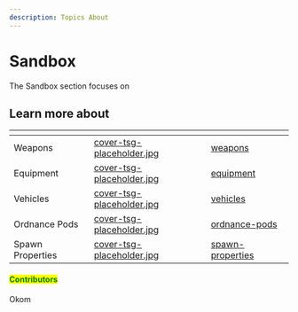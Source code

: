 ```yaml
---
description: Topics About
---
```


# Sandbox

The Sandbox section focuses on



## Learn more about

<table data-view="cards"><thead><tr><th></th><th data-hidden data-card-cover data-type="files"></th><th data-hidden data-card-target data-type="content-ref"></th></tr></thead><tbody><tr><td>Weapons</td><td><a href="../../../.gitbook/assets/cover-tsg-placeholder.jpg">cover-tsg-placeholder.jpg</a></td><td><a href="weapons/">weapons</a></td></tr><tr><td>Equipment</td><td><a href="../../../.gitbook/assets/cover-tsg-placeholder.jpg">cover-tsg-placeholder.jpg</a></td><td><a href="equipment/">equipment</a></td></tr><tr><td>Vehicles</td><td><a href="../../../.gitbook/assets/cover-tsg-placeholder.jpg">cover-tsg-placeholder.jpg</a></td><td><a href="vehicles/">vehicles</a></td></tr><tr><td>Ordnance Pods</td><td><a href="../../../.gitbook/assets/cover-tsg-placeholder.jpg">cover-tsg-placeholder.jpg</a></td><td><a href="ordnance-pods/">ordnance-pods</a></td></tr><tr><td>Spawn Properties</td><td><a href="../../../.gitbook/assets/cover-tsg-placeholder.jpg">cover-tsg-placeholder.jpg</a></td><td><a href="spawn-properties/">spawn-properties</a></td></tr></tbody></table>



#### <mark style="color:green;">Contributors</mark>

Okom
